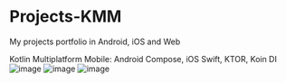 # Projects-KMM
My projects portfolio in Android, iOS and Web

Kotlin Multiplatform Mobile: Android Compose, iOS Swift, KTOR, Koin DI
![image](http://server873539.nazwa.pl/static/1icon.png)
![image](http://server873539.nazwa.pl/static/2icon.png)
![image](http://server873539.nazwa.pl/static/3icon.png)
